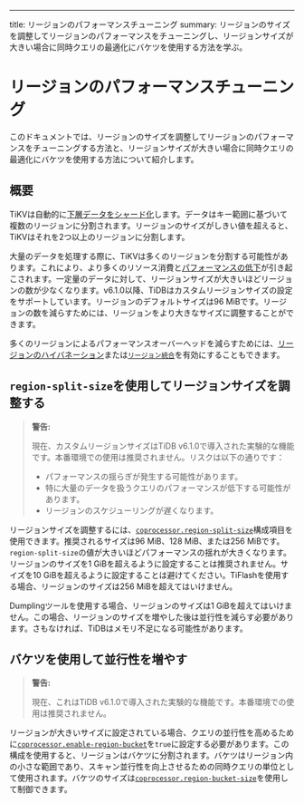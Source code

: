 ---
title: リージョンのパフォーマンスチューニング
summary: リージョンのサイズを調整してリージョンのパフォーマンスをチューニングし、リージョンサイズが大きい場合に同時クエリの最適化にバケツを使用する方法を学ぶ。

# リージョンのパフォーマンスチューニング

このドキュメントでは、リージョンのサイズを調整してリージョンのパフォーマンスをチューニングする方法と、リージョンサイズが大きい場合に同時クエリの最適化にバケツを使用する方法について紹介します。

## 概要

TiKVは自動的に[下層データをシャード化](/best-practices/tidb-best-practices.md#data-sharding)します。データはキー範囲に基づいて複数のリージョンに分割されます。リージョンのサイズがしきい値を超えると、TiKVはそれを2つ以上のリージョンに分割します。

大量のデータを処理する際に、TiKVは多くのリージョンを分割する可能性があります。これにより、より多くのリソース消費と[パフォーマンスの低下](/best-practices/massive-regions-best-practices.md#performance-problem)が引き起こされます。一定量のデータに対して、リージョンサイズが大きいほどリージョンの数が少なくなります。v6.1.0以降、TiDBはカスタムリージョンサイズの設定をサポートしています。リージョンのデフォルトサイズは96 MiBです。リージョンの数を減らすためには、リージョンをより大きなサイズに調整することができます。

多くのリージョンによるパフォーマンスオーバーヘッドを減らすためには、[リージョンのハイバネーション](/best-practices/massive-regions-best-practices.md#method-4-increase-the-number-of-tikv-instances)または[`リージョン統合`](/best-practices/massive-regions-best-practices.md#method-5-adjust-raft-base-tick-interval)を有効にすることもできます。

## `region-split-size`を使用してリージョンサイズを調整する

> **警告:**
>
> 現在、カスタムリージョンサイズはTiDB v6.1.0で導入された実験的な機能です。本番環境での使用は推奨されません。リスクは以下の通りです：
>
> + パフォーマンスの揺らぎが発生する可能性があります。
> + 特に大量のデータを扱うクエリのパフォーマンスが低下する可能性があります。
> + リージョンのスケジューリングが遅くなります。

リージョンサイズを調整するには、[`coprocessor.region-split-size`](/tikv-configuration-file.md#region-split-size)構成項目を使用できます。推奨されるサイズは96 MiB、128 MiB、または256 MiBです。`region-split-size`の値が大きいほどパフォーマンスの揺れが大きくなります。リージョンのサイズを1 GiBを超えるように設定することは推奨されません。サイズを10 GiBを超えるように設定することは避けてください。TiFlashを使用する場合、リージョンのサイズは256 MiBを超えてはいけません。

Dumplingツールを使用する場合、リージョンのサイズは1 GiBを超えてはいけません。この場合、リージョンのサイズを増やした後は並行性を減らす必要があります。さもなければ、TiDBはメモリ不足になる可能性があります。

## バケツを使用して並行性を増やす

> **警告:**
>
> 現在、これはTiDB v6.1.0で導入された実験的な機能です。本番環境での使用は推奨されません。

リージョンが大きいサイズに設定されている場合、クエリの並行性を高めるために[`coprocessor.enable-region-bucket`](/tikv-configuration-file.md#enable-region-bucket-new-in-v610)を`true`に設定する必要があります。この構成を使用すると、リージョンはバケツに分割されます。バケツはリージョン内の小さな範囲であり、スキャン並行性を向上させるための同時クエリの単位として使用されます。バケツのサイズは[`coprocessor.region-bucket-size`](/tikv-configuration-file.md#region-bucket-size-new-in-v610)を使用して制御できます。
